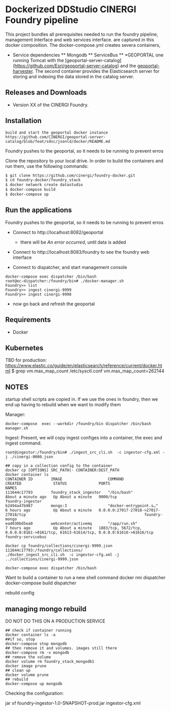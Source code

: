 # Dockerized DDStudio CINERGI Foundry pipeline

This project bundles all prerequisites needed to run the 
foundry pipeline, management interface and web services interface.
 are captured in this docker composition. 
 The docker-compose.yml creates severa containers, 
  * Service dependencies
   ** Mongodb
   ** ServiceBus
   ** *GEOPORTAL
 one running Tomcat with the [geoportal-server-catalog]
 (https://github.com/Esri/geoportal-server-catalog) 
 and the [geoportal-harvester](https://github.com/Esri/geoportal-harvester). 
 The second container provides the Elasticsearch server for 
 storing and indexing the data stored in the catalog server.


## Releases and Downloads
- Version XX of the CINERGI Foundry.

## Installation

``` 
build and start the geoportal docker instance
https://github.com/CINERGI/geoportal-server-catalog/blob/feat/sdsc/jsonld/docker/README.md
```
Foundry pushes to the geoportal, so it needs to be running to prevent erros

 
Clone the repository to your local drive. In order to build the containers and run them, use the following commands:
```bash
$ git clone https://github.com/cinergi/foundry-docker.git
$ cd foundry-docker/foundry_stack
$ docker network create datastudio
$ docker-compose build
$ docker-compose up
```


## Run the applications
Foundry pushes to the geoportal, so it needs to be running to prevent erros
* Connect to http://localhost:8082/geoportal
  * there will be *An error occurred*, until data is added
* Connect to http://localhost:8083/foundry to see the foundry web interface

* Connect to dispatcher, and start management console
```
docker-compose exec dispatcher /bin/bash
root@ec-dispatcher:/foundry/bin# ./docker-manager.sh
Foundry>> list
Foundry>> ingest cinergi-9999
Foundry>> ingest cinergi-9998
```
* now go back and refresh the geoportal

## Requirements

* Docker

## Kubernetes 
TBD
for production:
https://www.elastic.co/guide/en/elasticsearch/reference/current/docker.html
$ grep vm.max_map_count /etc/sysctl.conf
vm.max_map_count=262144

## NOTES
startup shell scripts are copied in. If we use the ones in foundry, then
we end up having to rebuild when we want to modify them


Manager:
```
docker-compose  exec --workdir /foundry/bin dispatcher /bin/bash manager.sh
```

Ingest:
Present, we will copy ingest configes into a container, the 
exec and ingest command.
```docker-compose  exec --workdir /foundry/bin dispatcher /bin/bash
root@ingestor:/foundry/bin# ./ingest_src_cli.sh  -c ingestor-cfg.xml -j ./cinergi-0000.json
```

```
## copy in a collection config to the container
docker cp [OPTIONS] SRC_PATH|- CONTAINER:DEST_PATH
docker container ls
CONTAINER ID        IMAGE                    COMMAND                  CREATED              STATUS              PORTS                                                                                   NAMES
111644c17793        foundry_stack_ingestor   "/bin/bash"              About a minute ago   Up About a minute   9000/tcp                                                                                foundry-ingestor
b2494a47b987        mongo:3                  "docker-entrypoint.s…"   6 hours ago          Up About a minute   0.0.0.0:27017-27018->27017-27018/tcp                                                    foundry-mongo
ea4030bd5ea0        webcenter/activemq       "/app/run.sh"            7 hours ago          Up About a minute   1883/tcp, 5672/tcp, 0.0.0.0:8161->8161/tcp, 61613-61614/tcp, 0.0.0.0:61616->61616/tcp   foundry-servicebus

docker cp foundry/collections/cinergi-9999.json 111644c17793:/foundry/collections/ 
./docker_ingest_src_cli.sh  -c ingestor-cfg.xml -j ../collections/cinergi-9999.json

docker-compose exec dispatcher /bin/bash
```

Want to build a container to run a new shell command
docker rmi dispatcher
docker-compose build dispatcher

rebuild config

## managing mongo rebuild
DO NOT DO THIS ON A PRODUCTION SERVICE

```
## check if container running
docker container ls -a
##if so, stop
docker-compose stop mongodb
## then remove it and volumes. images still there
docker-compose rm -v mongodb
## remove the volume
docker volume rm foundry_stack_mongodb1
docker image prune
## clean up
docker volume prune
## rebuild
docker-compose up mongodb
  ```
  
Checking the configuration: 

jar xf foundry-ingestor-1.0-SNAPSHOT-prod.jar ingestor-cfg.xml
